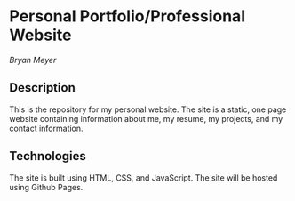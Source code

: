 # Personal Portfolio/Professional Website
*Bryan Meyer*

## Description

This is the repository for my personal website. The site is a static, one page website containing information about me, my resume, my projects, and my contact information.

## Technologies

The site is built using HTML, CSS, and JavaScript. The site will be hosted using Github Pages.